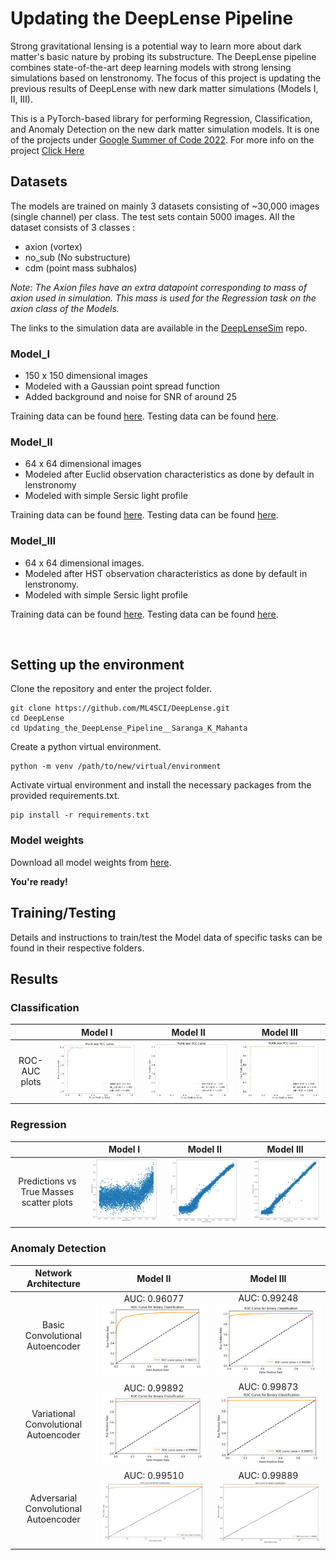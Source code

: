 # Updating the DeepLense Pipeline

Strong gravitational lensing is a potential way to learn more about dark matter's basic nature by probing its substructure.
The DeepLense pipeline combines state-of-the-art deep learning models with strong lensing simulations based on lenstronomy. The focus of this project is updating the previous results of DeepLense with new dark matter simulations (Models I, II, III).

 This is a PyTorch-based library for performing Regression, Classification, and Anomaly Detection on the new dark matter simulation models. It is one of the projects under [Google Summer of Code 2022](https://summerofcode.withgoogle.com/). For more info on the project [Click Here](https://summerofcode.withgoogle.com/programs/2022/projects/iFKJMj0t)
<br>

## Datasets
The models are trained on mainly 3 datasets consisting of ~30,000 images (single channel) per class. The test sets contain 5000 images. All the dataset consists of 3 classes : 

- axion (vortex)
- no_sub (No substructure)
- cdm (point mass subhalos)

*Note: The Axion files have an extra datapoint corresponding to mass of axion used in simulation. This mass is used for the Regression task on the axion class of the Models.*

The links to the simulation data are available in the [DeepLenseSim](https://github.com/mwt5345/DeepLenseSim) repo.

### __Model_I__
- 150 x 150 dimensional images
- Modeled with a Gaussian point spread function
- Added background and noise for SNR of around 25

Training data can be found [here](https://drive.google.com/file/d/1QMVLpqag6S9JWqzmGM_pK4C0F1eBVIfV/view?usp=sharing).
Testing data can be found [here](https://drive.google.com/file/d/1rUAKLLS3p9jDaL9R9m84JVKvMcUuVsO1/view?usp=sharing).


### __Model_II__
- 64 x 64 dimensional images
- Modeled after Euclid observation characteristics as done by default in lenstronomy
- Modeled with simple Sersic light profile

Training data can be found [here](https://drive.google.com/file/d/1HYPkdtVUj9xsoGzFDxT4rhl37KmqDCg4/view?usp=sharing).
Testing data can be found [here](https://drive.google.com/file/d/1PFdpqk7XOAKtg0Cnav4HTzyJiudx9dZv/view?usp=sharing).


### __Model_III__
- 64 x 64 dimensional images.
- Modeled after HST observation characteristics as done by default in lenstronomy.
- Modeled with simple Sersic light profile

Training data can be found [here](https://drive.google.com/file/d/1ynKMJoEeKKJqLfuKRR1Y7rQjeBMM0w94/view?usp=sharing).
Testing data can be found [here](https://drive.google.com/file/d/18BuCv40t6qmiNnhjJF1y9rqSBhBOfDon/view?usp=sharing).

<br>

## Setting up the environment

Clone the repository and enter the project folder.

```
git clone https://github.com/ML4SCI/DeepLense.git
cd DeepLense
cd Updating_the_DeepLense_Pipeline__Saranga_K_Mahanta
```

Create a python virtual environment.

```
python -m venv /path/to/new/virtual/environment
```

Activate virtual environment and install the necessary packages from the provided requirements.txt.

```
pip install -r requirements.txt
```

### Model weights

Download all model weights from [here](https://mega.nz/folder/SHZ0CLKQ#gQtyY9Yx9CuwWUEH_pbu8w).

__You're ready!__

## Training/Testing
Details and instructions to train/test the Model data of specific tasks can be found in their respective folders.

## Results

### Classification

|  | Model I | Model II | Model III |
|:---:|:---:|:---:|---|
| ROC-AUC plots | <img src="./imgs/Classi__Model_I.png"/> | <img src="./imgs/Classi__Model_II.png"/> | <img src="./imgs/Classi__Model_III.png"/> |


### Regression

|  | Model I | Model II | Model III |
|:---:|:---:|:---:|---|
| Predictions vs True Masses scatter plots | <img src="./imgs/Reg__Model_I.png"/> | <img src="./imgs/Reg__Model_II.png"/> | <img src="./imgs/Reg__Model_III.png"/> |


### Anomaly Detection

| Network Architecture 	| Model II 	| Model III 	|
|:---:	|:---:	|:---:	|
| Basic Convolutional Autoencoder 	| AUC: 0.96077  <img src = "./imgs/AD__Model_II_AE.png"/> 	| AUC: 0.99248  <img src = "./imgs/AD__Model_III_AE.png"/>	|
| Variational Convolutional Autoencoder 	| AUC: 0.99892  <img src = "./imgs/AD__Model_II_VAE.png"/>	| AUC: 0.99873  <img src = "./imgs/AD__Model_III_VAE.png"/>	|
| Adversarial Convolutional Autoencoder 	| AUC: 0.99510  <img src = "./imgs/AD__Model_II_AAE.png"/>	| AUC: 0.99889  <img src = "./imgs/AD__Model_III_AAE.png"/>	|







